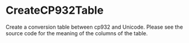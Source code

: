 # CreateCP932Table

Create a conversion table between cp932 and Unicode.
Please see the source code for the meaning of the columns of the table.
